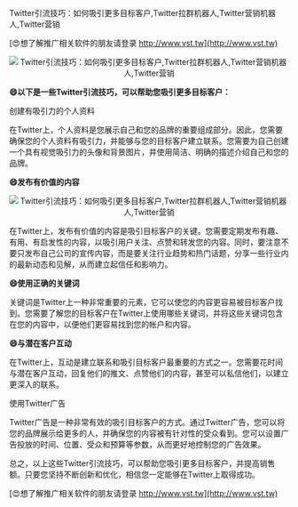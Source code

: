 Twitter引流技巧：如何吸引更多目标客户,Twitter拉群机器人,Twitter营销机器人,Twitter营销

[😍想了解推广相关软件的朋友请登录 http://www.vst.tw](http://www.vst.tw)

 <center><img src="https://vst.tw/MP4/tuiguang/png/0.png" alt="Twitter引流技巧：如何吸引更多目标客户,Twitter拉群机器人,Twitter营销机器人,Twitter营销"></center>

**😄以下是一些Twitter引流技巧，可以帮助您吸引更多目标客户：**

创建有吸引力的个人资料

在Twitter上，个人资料是您展示自己和您的品牌的重要组成部分。因此，您需要确保您的个人资料有吸引力，并能够与您的目标客户建立联系。您需要为自己创建一个具有视觉吸引力的头像和背景图片，并使用简洁、明确的描述介绍自己和您的品牌。

**😄发布有价值的内容**

 <center><img src="https://vst.tw/MP4/tuiguang/png/8.png" alt="Twitter引流技巧：如何吸引更多目标客户,Twitter拉群机器人,Twitter营销机器人,Twitter营销"></center>

在Twitter上，发布有价值的内容是吸引目标客户的关键。您需要定期发布有趣、有用、有启发性的内容，以吸引用户关注、点赞和转发您的内容。同时，要注意不要只发布自己公司的宣传内容，而是要关注行业趋势和热门话题，分享一些行业内的最新动态和见解，从而建立起信任和影响力。

**😄使用正确的关键词**

关键词是Twitter上一种非常重要的元素，它可以使您的内容更容易被目标客户找到。您需要了解您的目标客户在Twitter上使用哪些关键词，并将这些关键词包含在您的内容中，以便他们更容易找到您的帐户和内容。

**😄与潜在客户互动**

在Twitter上，互动是建立联系和吸引目标客户最重要的方式之一。您需要花时间与潜在客户互动，回复他们的推文、点赞他们的内容，甚至可以私信他们，以建立更深入的联系。

使用Twitter广告

Twitter广告是一种非常有效的吸引目标客户的方式。通过Twitter广告，您可以将您的品牌展示给更多的人，并确保您的内容被有针对性的受众看到。您可以设置广告投放的时间、位置、受众和预算等参数，从而更好地控制您的广告效果。

总之，以上这些Twitter引流技巧，可以帮助您吸引更多目标客户，并提高销售额。只要您坚持不断创新和优化，相信您一定能够在Twitter上取得成功。

[😍想了解推广相关软件的朋友请登录 http://www.vst.tw](http://www.vst.tw)



